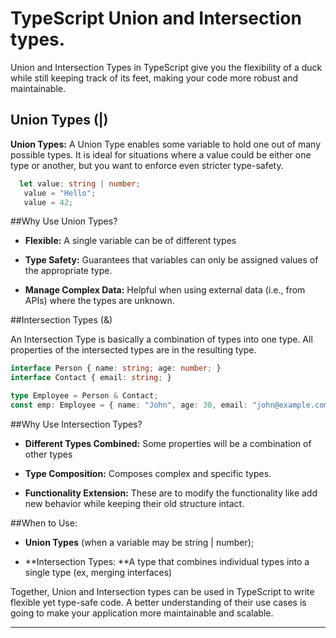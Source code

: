 # TypeScript Union and Intersection types.
Union and Intersection Types in TypeScript give you the flexibility of a duck while still keeping track of its feet, making your code more robust and maintainable.

## Union Types (|)
**Union Types:** A Union Type enables some variable to hold one out of many possible types. It is ideal for situations where a value could be either one type or another, but you want to enforce even stricter type-safety.


 ```typescript
   let value: string | number;
    value = "Hello";
    value = 42;
```
##Why Use Union Types?

- **Flexible:** A single variable can be of different types

- **Type Safety:** Guarantees that variables can only be assigned values of the appropriate type.

- **Manage Complex Data:** Helpful when using external data (i.e., from APIs) where the types are unknown.

##Intersection Types (&)

An Intersection Type is basically a combination of types into one type. All properties of the intersected types are in the resulting type.

```typescript
interface Person { name: string; age: number; }
interface Contact { email: string; }

type Employee = Person & Contact;
const emp: Employee = { name: "John", age: 30, email: "john@example.com" };

```

##Why Use Intersection Types?

- **Different Types Combined:** Some properties will be a combination of other types

- **Type Composition:** Composes complex and specific types.

- **Functionality Extension:** These are to modify the functionality like add new behavior while keeping their old structure intact.

##When to Use:

- **Union Types** (when a variable may be string | number);

- **Intersection Types: **A type that combines individual types into a single type (ex, merging interfaces)

Together, Union and Intersection types can be used in TypeScript to write flexible yet type-safe code. A better understanding of their use cases is going to make your application more maintainable and scalable.

------------